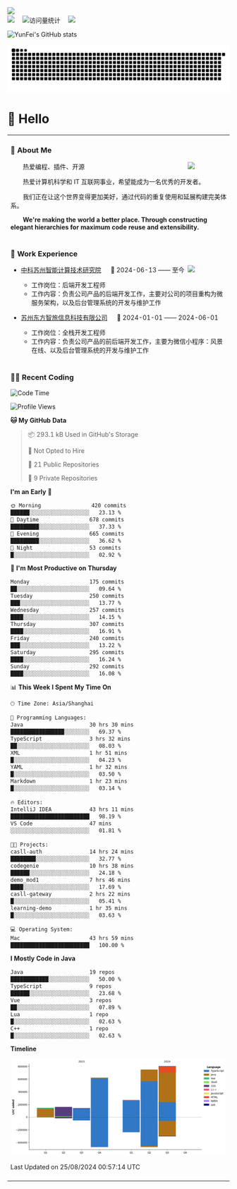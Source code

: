   <!-- dynamic typing effect 动态打字效果 -->
  <div>
    <a href="http://yunfei.plus">
      <img src="https://readme-typing-svg.demolab.com?font=Fira+Code&pause=1000&width=435&lines=console.log(%22Hello%2C%20World%22);祝您今天愉快!&center=true&size=27" />
    </a>
  </div>

  <div>
    <a href="http://yunfei.plus/"><img src="https://img.shields.io/badge/Website-博客-8c36db" /></a>&emsp;
    <!-- visitor -->
    <img src="https://komarev.com/ghpvc/?username=yunfeidog&label=Views&color=orange&style=flat" alt="访问量统计" />&emsp;
    <!-- wakatime -->    
    <a href="https://wakatime.com/@yunfeidog"><img src="https://wakatime.com/badge/user/42d0678c-368b-448b-9a77-5d21c5b55352.svg" /></a>
  </div>

![YunFei's GitHub stats](https://github-readme-stats.vercel.app/api?username=yunfeidog)

![snake](./dist/github-contribution-grid-snake.svg)

#  🙋 Hello

<table>


<tr><td>

### 🤺 About Me

<img align="right" width="88" src="https://cdn.jsdelivr.net/gh/yunfeidog/yunfeidog/assets/images/jobs.png" />

<p>&emsp;&emsp;热爱编程、插件、开源</p>
<p>&emsp;&emsp;热爱计算机科学和 IT 互联网事业，希望能成为一名优秀的开发者。</p>
<p>&emsp;&emsp;我们正在让这个世界变得更加美好，通过代码的重复使用和延展构建完美体系。</p>
<p>&emsp;&emsp;<strong>We're making the world a better place. Through constructing elegant hierarchies for maximum code reuse and extensibility.</strong></p>

</td></tr> 

<tr><td>

### 🏢 Work Experience

<img align="right" width="88" src="https://cdn.jsdelivr.net/gh/yunfeidog/yunfeidog/assets/images/yuanze.png" />

- [中科苏州智能计算技术研究院](http://iict.ac.cn/sy) &emsp; 📌 2024-06-13 —— 至今

  - 工作岗位：后端开发工程师
  - 工作内容：负责公司产品的后端开发工作，主要对公司的项目重构为微服务架构，以及后台管理系统的开发与维护工作

- [苏州东方智旅信息科技有限公司](http://www.leyoobao.com/) &emsp; 📌 2024-01-01 —— 2024-06-01

    - 工作岗位：全栈开发工程师
    - 工作内容：负责公司产品的前后端开发工作，主要为微信小程序：风景在线、以及后台管理系统的开发与维护工作


</td></tr>

<tr><td>

### 👩‍💻 Recent Coding
<!--START_SECTION:waka-->
![Code Time](http://img.shields.io/badge/Code%20Time-1%2C646%20hrs%2050%20mins-blue)

![Profile Views](http://img.shields.io/badge/Profile%20Views-0-blue)

**🐱 My GitHub Data** 

> 📦 293.1 kB Used in GitHub's Storage 
 > 
> 🚫 Not Opted to Hire
 > 
> 📜 21 Public Repositories 
 > 
> 🔑 9 Private Repositories 
 > 
**I'm an Early 🐤** 

```text
🌞 Morning                420 commits         ██████░░░░░░░░░░░░░░░░░░░   23.13 % 
🌆 Daytime                678 commits         █████████░░░░░░░░░░░░░░░░   37.33 % 
🌃 Evening                665 commits         █████████░░░░░░░░░░░░░░░░   36.62 % 
🌙 Night                  53 commits          █░░░░░░░░░░░░░░░░░░░░░░░░   02.92 % 
```
📅 **I'm Most Productive on Thursday** 

```text
Monday                   175 commits         ██░░░░░░░░░░░░░░░░░░░░░░░   09.64 % 
Tuesday                  250 commits         ███░░░░░░░░░░░░░░░░░░░░░░   13.77 % 
Wednesday                257 commits         ████░░░░░░░░░░░░░░░░░░░░░   14.15 % 
Thursday                 307 commits         ████░░░░░░░░░░░░░░░░░░░░░   16.91 % 
Friday                   240 commits         ███░░░░░░░░░░░░░░░░░░░░░░   13.22 % 
Saturday                 295 commits         ████░░░░░░░░░░░░░░░░░░░░░   16.24 % 
Sunday                   292 commits         ████░░░░░░░░░░░░░░░░░░░░░   16.08 % 
```


📊 **This Week I Spent My Time On** 

```text
🕑︎ Time Zone: Asia/Shanghai

💬 Programming Languages: 
Java                     30 hrs 30 mins      █████████████████░░░░░░░░   69.37 % 
TypeScript               3 hrs 32 mins       ██░░░░░░░░░░░░░░░░░░░░░░░   08.03 % 
XML                      1 hr 51 mins        █░░░░░░░░░░░░░░░░░░░░░░░░   04.23 % 
YAML                     1 hr 32 mins        █░░░░░░░░░░░░░░░░░░░░░░░░   03.50 % 
Markdown                 1 hr 23 mins        █░░░░░░░░░░░░░░░░░░░░░░░░   03.14 % 

🔥 Editors: 
IntelliJ IDEA            43 hrs 11 mins      █████████████████████████   98.19 % 
VS Code                  47 mins             ░░░░░░░░░░░░░░░░░░░░░░░░░   01.81 % 

🐱‍💻 Projects: 
casll-auth               14 hrs 24 mins      ████████░░░░░░░░░░░░░░░░░   32.77 % 
codegenie                10 hrs 38 mins      ██████░░░░░░░░░░░░░░░░░░░   24.18 % 
demo_mod1                7 hrs 46 mins       ████░░░░░░░░░░░░░░░░░░░░░   17.69 % 
casll-gateway            2 hrs 22 mins       █░░░░░░░░░░░░░░░░░░░░░░░░   05.41 % 
learning-demo            1 hr 35 mins        █░░░░░░░░░░░░░░░░░░░░░░░░   03.63 % 

💻 Operating System: 
Mac                      43 hrs 59 mins      █████████████████████████   100.00 % 
```

**I Mostly Code in Java** 

```text
Java                     19 repos            ████████████░░░░░░░░░░░░░   50.00 % 
TypeScript               9 repos             ██████░░░░░░░░░░░░░░░░░░░   23.68 % 
Vue                      3 repos             ██░░░░░░░░░░░░░░░░░░░░░░░   07.89 % 
Lua                      1 repo              █░░░░░░░░░░░░░░░░░░░░░░░░   02.63 % 
C++                      1 repo              █░░░░░░░░░░░░░░░░░░░░░░░░   02.63 % 
```



**Timeline**

![Lines of Code chart](https://raw.githubusercontent.com/yunfeidog/yunfeidog/main/assets/bar_graph.png)


 Last Updated on 25/08/2024 00:57:14 UTC
<!--END_SECTION:waka-->

</td></tr>




<tr><td>

